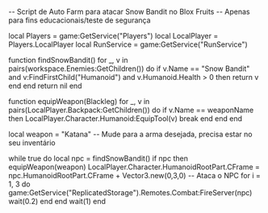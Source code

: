 -- Script de Auto Farm para atacar Snow Bandit no Blox Fruits
-- Apenas para fins educacionais/teste de segurança

local Players = game:GetService("Players")
local LocalPlayer = Players.LocalPlayer
local RunService = game:GetService("RunService")

function findSnowBandit()
    for _, v in pairs(workspace.Enemies:GetChildren()) do
        if v.Name == "Snow Bandit" and v:FindFirstChild("Humanoid") and v.Humanoid.Health > 0 then
            return v
        end
    end
    return nil
end

function equipWeapon(Blackleg)
    for _, v in pairs(LocalPlayer.Backpack:GetChildren()) do
        if v.Name == weaponName then
            LocalPlayer.Character.Humanoid:EquipTool(v)
            break
        end
    end
end

local weapon = "Katana" -- Mude para a arma desejada, precisa estar no seu inventário

while true do
    local npc = findSnowBandit()
    if npc then
        equipWeapon(weapon)
        LocalPlayer.Character.HumanoidRootPart.CFrame = npc.HumanoidRootPart.CFrame + Vector3.new(0,3,0)
        -- Ataca o NPC
        for i = 1, 3 do
            game:GetService("ReplicatedStorage").Remotes.Combat:FireServer(npc)
            wait(0.2)
        end
    end
    wait(1)
end
